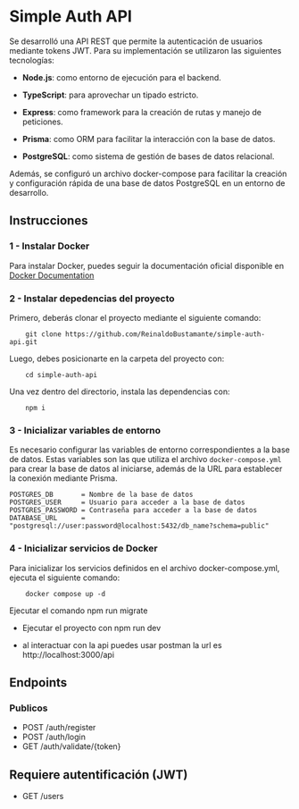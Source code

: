 # Simple Auth API

Se desarrolló una API REST que permite la autenticación de usuarios mediante tokens JWT. Para su implementación se utilizaron las siguientes tecnologías:

- **Node.js**: como entorno de ejecución para el backend.

- **TypeScript**: para aprovechar un tipado estricto.

- **Express**: como framework para la creación de rutas y manejo de peticiones.

- **Prisma**: como ORM para facilitar la interacción con la base de datos.

- **PostgreSQL**: como sistema de gestión de bases de datos relacional.

Además, se configuró un archivo docker-compose para facilitar la creación y configuración rápida de una base de datos PostgreSQL en un entorno de desarrollo.


## Instrucciones

### 1 - Instalar Docker
Para instalar Docker, puedes seguir la documentación oficial disponible en [Docker Documentation](https://www.docker.com/)

### 2 - Instalar depedencias del proyecto
Primero, deberás clonar el proyecto mediante el siguiente comando:
```
    git clone https://github.com/ReinaldoBustamante/simple-auth-api.git
```
Luego, debes posicionarte en la carpeta del proyecto con:
```
    cd simple-auth-api
```
Una vez dentro del directorio, instala las dependencias con:
```
    npm i
``` 
### 3 - Inicializar variables de entorno
Es necesario configurar las variables de entorno correspondientes a la base de datos. Estas variables son las que utiliza el archivo ``docker-compose.yml`` para crear la base de datos al iniciarse, además de la URL para establecer la conexión mediante Prisma.
```
POSTGRES_DB       = Nombre de la base de datos
POSTGRES_USER     = Usuario para acceder a la base de datos
POSTGRES_PASSWORD = Contraseña para acceder a la base de datos
DATABASE_URL      = "postgresql://user:password@localhost:5432/db_name?schema=public"
```
### 4 - Inicializar servicios de Docker
Para inicializar los servicios definidos en el archivo docker-compose.yml, ejecuta el siguiente comando:
```
    docker compose up -d
```

 Ejecutar el comando npm run migrate

- Ejecutar el proyecto con npm run dev

- al interactuar con la api puedes usar postman la url es http://localhost:3000/api

## Endpoints

### Publicos

- POST /auth/register
- POST /auth/login
- GET /auth/validate/{token}

## Requiere autentificación (JWT)
- GET /users